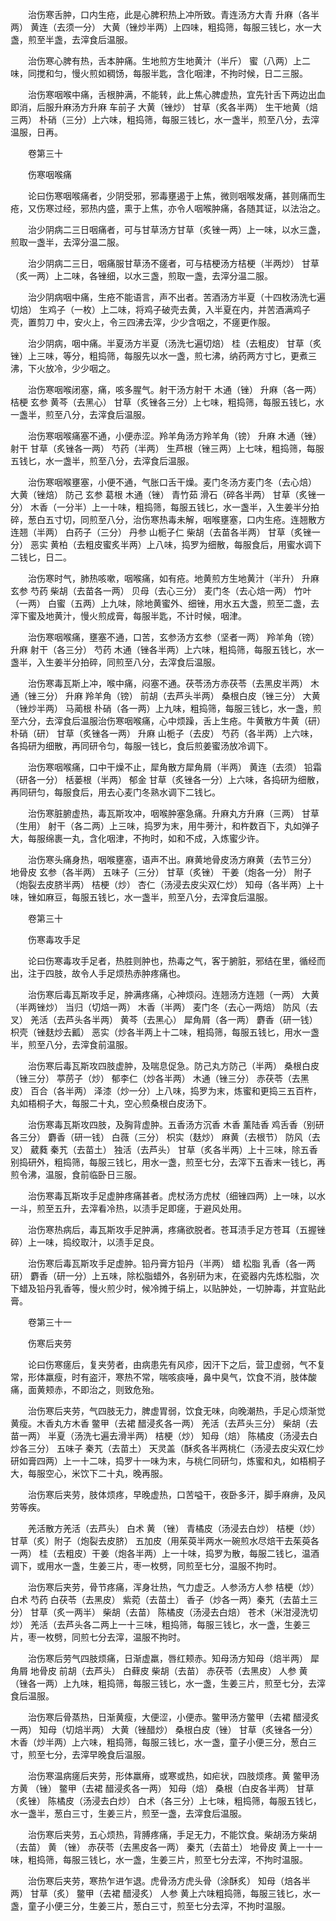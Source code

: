 <!-- { "loadSidebar": true } -->
　　治伤寒舌肿，口内生疮，此是心脾积热上冲所致。青连汤方大青 升麻（各半两） 黄连（去须一分） 大黄（锉炒半两）上四味，粗捣筛，每服三钱匕，水一大盏，煎至半盏，去滓食后温服。

　　治伤寒心脾有热，舌本肿痛。生地煎方生地黄汁（半斤） 蜜（八两）上二味，同搅和匀，慢火煎如稠饧，每服半匙，含化咽津，不拘时候，日二三服。

　　治伤寒咽喉中痛，舌根肿满，不能转，此上焦心脾虚热，宜先针舌下两边出血即消，后服升麻汤方升麻 车前子 大黄（锉炒） 甘草（炙各半两） 生干地黄（焙三两） 朴硝（三分）上六味，粗捣筛，每服三钱匕，水一盏半，煎至八分，去滓温服，日再。

　　卷第三十

　　伤寒咽喉痛

　　论曰伤寒咽喉痛者，少阴受邪，邪毒壅遏于上焦，微则咽喉发痛，甚则痛而生疮，又伤寒过经，邪热内盛，熏于上焦，亦令人咽喉肿痛，各随其证，以法治之。

　　治少阴病二三日咽痛者，可与甘草汤方甘草（炙锉一两）上一味，以水三盏，煎取一盏半，去滓分温二服。

　　治少阴病二三日，咽痛服甘草汤不瘥者，可与桔梗汤方桔梗（半两炒） 甘草（炙一两）上二味，各锉细，以水三盏，煎取一盏，去滓分温二服。

　　治少阴病咽中痛，生疮不能语言，声不出者。苦酒汤方半夏（十四枚汤洗七遍切焙） 生鸡子（一枚）上二味，将鸡子破壳去黄，入半夏在内，并苦酒满鸡子壳，置剪刀 中，安火上，令三四沸去滓，少少含咽之，不瘥更作服。

　　治少阴病，咽中痛。半夏汤方半夏（汤洗七遍切焙） 桂（去粗皮） 甘草（炙锉）上三味，等分，粗捣筛，每服先以水一盏，煎七沸，纳药两方寸匕，更煮三沸，下火放冷，少少咽之。

　　治伤寒咽喉闭塞，痛，咳多腥气。射干汤方射干 木通（锉） 升麻（各一两） 桔梗 玄参 黄芩（去黑心） 甘草（炙锉各三分）上七味，粗捣筛，每服五钱匕，水一盏半，煎至八分，去滓食后温服。

　　治伤寒咽喉痛塞不通，小便赤涩。羚羊角汤方羚羊角（镑） 升麻 木通（锉） 射干 甘草（炙锉各一两） 芍药（半两） 生芦根（锉三两）上七味，粗捣筛，每服五钱匕，水一盏半，煎至八分，去滓食后温服。

　　治伤寒咽喉壅塞，小便不通，气胀口舌干燥。麦门冬汤方麦门冬（去心焙） 大黄（锉焙） 防己 玄参 葛根 木通（锉） 青竹茹 滑石（碎各半两） 甘草（炙锉一分） 木香（一分半）上一十味，粗捣筛，每服五钱匕，水一盏半，入生姜半分拍碎，葱白五寸切，同煎至八分，治伤寒热毒未解，咽喉壅塞，口内生疮。连翘散方连翘（半两） 白药子（三分） 丹参 山栀子仁 柴胡（去苗各半两） 甘草（炙锉一分） 恶实 黄柏（去粗皮蜜炙半两）上八味，捣罗为细散，每服食后，用蜜水调下二钱匕，日二。

　　治伤寒时气，肺热咳嗽，咽喉痛，如有疮。地黄煎方生地黄汁（半升） 升麻 玄参 芍药 柴胡（去苗各一两） 贝母（去心三分） 麦门冬（去心焙一两） 竹叶（一两） 白蜜（五两）上九味，除地黄蜜外、细锉，用水五大盏，煎至二盏，去滓下蜜及地黄汁，慢火煎成膏，每服半匙，不计时候，咽津。

　　治伤寒咽喉痛，壅塞不通，口苦，玄参汤方玄参（坚者一两） 羚羊角（镑） 升麻 射干（各三分） 芍药 木通（锉各半两）上六味，粗捣筛，每服五钱匕，水一盏半，入生姜半分拍碎，同煎至八分，去滓食后温服。

　　治伤寒毒瓦斯上冲，喉中痛，闷塞不通。茯苓汤方赤茯苓（去黑皮半两） 木通（锉三分） 升麻 羚羊角（镑） 前胡（去芦头半两） 桑根白皮（锉三分） 大黄（锉炒半两） 马蔺根 朴硝（各一两）上九味，粗捣筛，每服三钱匕，水一盏，煎至六分，去滓食后温服治伤寒咽喉痛，心中烦躁，舌上生疮。牛黄散方牛黄（研） 朴硝（研） 甘草（炙锉各一两） 升麻 山栀子（去皮） 芍药（各半两）上六味，各捣研为细散，再同研令匀，每服一钱匕，食后煎姜蜜汤放冷调下。

　　治伤寒咽喉痛，口中干燥不止，犀角散方犀角屑（半两） 黄连（去须） 铅霜（研各一分） 栝蒌根（半两） 郁金 甘草（炙锉各一分）上六味，各捣研为细散，再同研匀，每服食后，用去心麦门冬熟水调下二钱匕。

　　治伤寒脏腑虚热，毒瓦斯攻冲，咽喉肿塞急痛。升麻丸方升麻（三两） 甘草（生用） 射干（各二两）上三味，捣罗为末，用牛蒡汁，和杵数百下，丸如弹子大，每服绵裹一丸，含化咽津，不拘时，如和不成，入炼蜜少许。

　　治伤寒头痛身热，咽喉壅塞，语声不出。麻黄地骨皮汤方麻黄（去节三分） 地骨皮 玄参（各半两） 五味子（三分） 甘草（炙锉） 干姜（炮各一分） 附子（炮裂去皮脐半两） 桔梗（炒） 杏仁（汤浸去皮尖双仁炒） 知母（各半两）上十味，锉如麻豆，每服五钱匕，水一盏半，煎至八分，去滓食后温服。

　　卷第三十

　　伤寒毒攻手足

　　论曰伤寒毒攻手足者，热胜则肿也，热毒之气，客于腑脏，邪结在里，循经而出，注于四肢，故令人手足烦热赤肿疼痛也。

　　治伤寒后毒瓦斯攻手足，肿满疼痛，心神烦闷。连翘汤方连翘（一两） 大黄（半两锉炒） 当归（切焙一两） 木香（半两） 麦门冬（去心一两焙） 防风（去叉） 羌活（去芦头各半两） 黄芩（去黑心） 犀角屑（各一两） 麝香（研一钱） 枳壳（锉麸炒去瓤） 恶实（炒各半两上十二味，粗捣筛，每服五钱匕，用水一盏半，煎至八分，去滓食前温服。

　　治伤寒后毒瓦斯攻四肢虚肿，及喘息促急。防己丸方防己（半两） 桑根白皮（锉三分） 葶苈子（炒） 郁李仁（炒各半两） 木通（锉三分） 赤茯苓（去黑皮） 百合（各半两） 泽漆（炒一分）上八味，捣罗为末，炼蜜和更捣三五百杵，丸如梧桐子大，每服二十丸，空心煎桑根白皮汤下。

　　治伤寒毒瓦斯攻四肢，及胸背虚肿。五香汤方沉香 木香 薰陆香 鸡舌香（别研各三分） 麝香（研一钱） 白薇（三分） 枳实（麸炒） 麻黄（去根节） 防风（去叉） 葳蕤 秦艽（去苗土） 独活（去芦头） 甘草（炙各半两）上十三味，除五香别捣研外，粗捣筛，每服三钱匕，用水一盏，煎至七分，去滓下五香末一钱匕，再煎令沸，温服，食前临卧日三服。

　　治伤寒毒瓦斯攻手足虚肿疼痛甚者。虎杖汤方虎杖（细锉四两）上一味，以水一斗，煎至五升，去滓看冷热，以渍手足即瘥，于避风处用。

　　治伤寒热病后，毒瓦斯攻手足肿满，疼痛欲脱者。苍耳渍手足方苍耳（五握锉碎）上一味，捣绞取汁，以渍手足良。

　　治伤寒后毒瓦斯攻手足虚肿。铅丹膏方铅丹（半两） 蜡 松脂 乳香（各一两研） 麝香（研一分）上五味，除松脂蜡外，各别研为末，在瓷器内先炼松脂，次下蜡及铅丹乳香等，慢火煎少时，候冷摊于绢上，以贴肿处，一切肿毒，并宜贴此膏。

　　卷第三十一

　　伤寒后夹劳

　　论曰伤寒瘥后，复夹劳者，由病患先有风疹，因汗下之后，营卫虚弱，气不复常，形体羸瘦，时有盗汗，寒热不常，喘咳痰唾，鼻中臭气，饮食不消，肢体酸痛，面黄颊赤，不即治之，则致危殆。

　　治伤寒后夹劳，气四肢无力，脾虚胃弱，饮食无味，向晚潮热，手足心烦渐觉黄瘦。木香丸方木香 鳖甲（去裙 醋浸炙各一两） 羌活（去芦头三分） 柴胡（去苗一两） 半夏（汤洗七遍去滑半两） 桔梗（炒） 知母（焙） 陈橘皮（汤浸去白炒各三分） 五味子 秦艽（去苗土） 天灵盖（酥炙各半两桃仁（汤浸去皮尖双仁炒研如膏四两）上一十二味，捣罗十一味为末，与桃仁同研匀，炼蜜和丸，如梧桐子大，每服空心，米饮下二十丸，晚再服。

　　治伤寒后夹劳，肢体烦疼，早晚虚热，口苦嗌干，夜卧多汗，脚手麻痹，及风劳等疾。

　　羌活散方羌活（去芦头） 白术 黄 （锉） 青橘皮（汤浸去白炒） 桔梗（炒） 甘草（炙）附子（炮裂去皮脐） 五加皮（用茱萸半两水一碗煎水尽焙干去茱萸各一两） 桂（去粗皮）干姜（炮各半两）上一十味，捣罗为散，每服二钱匕，温酒调下，或用水一盏，生姜三片，枣一枚劈，同煎至七分，温服不拘时。

　　治伤寒后夹劳，骨节疼痛，浑身壮热，气力虚乏。人参汤方人参 桔梗（炒） 白术 芍药 白茯苓（去黑皮） 紫菀（去苗土） 香子（炒各一两）秦艽（去苗土三分） 甘草（炙一两半） 柴胡（去苗） 陈橘皮（汤浸去白焙） 苍术（米泔浸洗切炒） 羌活（去芦头各二两上一十三味，粗捣筛，每服三钱匕，水一盏，生姜三片，枣一枚劈，同煎七分去滓，温服不拘时。

　　治伤寒后劳气四肢烦痛，日渐虚羸，唇红颊赤。知母汤方知母（焙半两） 犀角屑 地骨皮 前胡（去芦头） 白藓皮 柴胡（去苗） 赤茯苓（去黑皮） 人参 黄 （锉各一两）上九味，粗捣筛，每服三钱匕，水一盏，生姜三片，煎至七分，去滓食后温服。

　　治伤寒后骨蒸热，日渐黄瘦，大便涩，小便赤。鳖甲汤方鳖甲（去裙 醋浸炙一两） 知母（切焙半两） 大黄（锉醋炒） 桑根白皮（锉） 甘草（炙锉各一分） 木香（炒半两）上六味，粗捣筛，每服三钱匕，水一盏，童子小便三分，葱白三寸，煎至七分，去滓早晚食后温服。

　　治伤寒温病瘥后夹劳，形体羸瘠，或寒或热，如疟状，四肢烦疼。黄 鳖甲汤方黄 （锉） 鳖甲（去裙 醋浸炙各一两） 知母（焙） 桑根（白皮各半两） 甘草（炙锉） 陈橘皮（汤浸去白炒） 白术（各三分）上七味，粗捣筛，每服五钱匕，水一盏半，葱白三寸，生姜三片，煎至一盏，去滓食后温服。

　　治伤寒后夹劳，五心烦热，背膊疼痛，手足无力，不能饮食。柴胡汤方柴胡（去苗） 黄 （锉） 赤茯苓（去黑皮各一两） 秦艽（去苗土） 地骨皮 黄上一十一味，粗捣筛，每服三钱匕，水一盏，生姜三片，煎至七分去滓，不拘时温服。

　　治伤寒后夹劳，寒热乍进乍退。虎骨汤方虎头骨（涂酥炙） 知母（焙各半两） 甘草（炙） 鳖甲（去裙 醋浸炙） 人参 黄上六味粗捣筛，每服三钱匕，水一盏，童子小便三分，生姜三片，葱白三寸，煎至七分去滓，不拘时温服。

